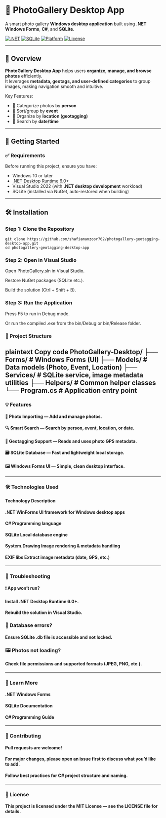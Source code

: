 # 📸 PhotoGallery Desktop App

A smart photo gallery **Windows desktop application** built using **.NET Windows Forms**, **C#**, and **SQLite**.

[![.NET](https://img.shields.io/badge/.NET-Windows-blueviolet?logo=dotnet)](https://dotnet.microsoft.com/)
[![SQLite](https://img.shields.io/badge/SQLite-Integrated-lightgrey?logo=sqlite)](https://www.sqlite.org/index.html)
[![Platform](https://img.shields.io/badge/Platform-Windows-lightblue?logo=windows)](https://www.microsoft.com/windows/)
[![License](https://img.shields.io/badge/License-MIT-green.svg)](LICENSE)

---

## 🧠 Overview

**PhotoGallery Desktop App** helps users **organize, manage, and browse photos** efficiently.  
It leverages **metadata, geotags, and user-defined categories** to group images, making navigation smooth and intuitive.

Key Features:
- 🧍 Categorize photos by **person**
- 🎉 Sort/group by **event**
- 📍 Organize by **location (geotagging)**
- 📅 Search by **date/time**

---

## 🚀 Getting Started

### ✅ Requirements
Before running this project, ensure you have:
- Windows 10 or later
- [.NET Desktop Runtime 6.0+](https://dotnet.microsoft.com/en-us/download/dotnet/6.0)  
- Visual Studio 2022 (with **.NET desktop development** workload)
- SQLite (installed via NuGet, auto-restored when building)

---

## 🛠 Installation

### Step 1: Clone the Repository

```
git clone https://github.com/shafiamanzoor762/photogallery-geotagging-desktop-app.git
cd photogallery-geotagging-desktop-app
```
### Step 2: Open in Visual Studio
Open PhotoGallery.sln in Visual Studio.

Restore NuGet packages (SQLite etc.).

Build the solution (Ctrl + Shift + B).

### Step 3: Run the Application
Press F5 to run in Debug mode.

Or run the compiled .exe from the bin/Debug or bin/Release folder.

### 📂 Project Structure
plaintext
Copy code
PhotoGallery-Desktop/
├── Forms/              # Windows Forms (UI)
├── Models/             # Data models (Photo, Event, Location)
├── Services/           # SQLite service, image metadata utilities
├── Helpers/            # Common helper classes
└── Program.cs          # Application entry point
---
### 💡 Features
#### 📂 Photo Importing — Add and manage photos.
#### 🔍 Smart Search — Search by person, event, location, or date.
#### 🧭 Geotagging Support — Reads and uses photo GPS metadata.
#### 🗃 SQLite Database — Fast and lightweight local storage.
#### 🖼 Windows Forms UI — Simple, clean desktop interface.
---
### 🛠 Technologies Used
#### Technology	Description
#### .NET WinForms	UI framework for Windows desktop apps
#### C#	Programming language
#### SQLite	Local database engine
#### System.Drawing	Image rendering & metadata handling
#### EXIF libs	Extract image metadata (date, GPS, etc.)
---
### 🐛 Troubleshooting
#### ❗ App won’t run?

  #### Install .NET Desktop Runtime 6.0+.

  #### Rebuild the solution in Visual Studio.

### 📂 Database errors?

#### Ensure SQLite .db file is accessible and not locked.

### 🖼 Photos not loading?

#### Check file permissions and supported formats (JPEG, PNG, etc.).
---
### 📘 Learn More
#### .NET Windows Forms
#### SQLite Documentation
#### C# Programming Guide
---
### 🤝 Contributing
#### Pull requests are welcome!
#### For major changes, please open an issue first to discuss what you’d like to add.
#### Follow best practices for C# project structure and naming.
---
### 📄 License
#### This project is licensed under the MIT License — see the LICENSE file for details.
